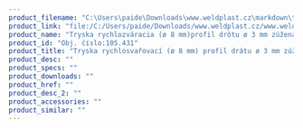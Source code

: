 ```yaml
---
product_filename: "C:\Users\paide\Downloads\www.weldplast.cz\markdown\tryska-rychlosvarovaci-o-8-mm-profil-dratu-o-3-mm-zuzena.md"
product_link: "file:/C:/Users/paide/Downloads/www.weldplast.cz/www.weldplast.cz/sk/tryska-rychlosvarovaci-o-8-mm-profil-dratu-o-3-mm-zuzena"
product_name: "Tryska rychlozváracia (ø 8 mm)profil drôtu ø 3 mm zúžená"
product_id: "Obj. číslo:105.431"
product_title: "Tryska rychlosvařovací (ø 8 mm) profil drátu ø 3 mm zúžená | Weldplast"
product_desc: ""
product_specs: ""
product_downloads: ""
product_href: ""
product_desc_2: ""
product_accessories: ""
product_similar: ""
---
```

